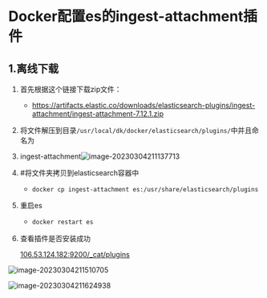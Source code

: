 # Docker配置es的ingest-attachment插件

## 1.离线下载

1. 首先根据这个链接下载zip文件：

   - https://artifacts.elastic.co/downloads/elasticsearch-plugins/ingest-attachment/ingest-attachment-7.12.1.zip

2. 将文件解压到目录`/usr/local/dk/docker/elasticsearch/plugins/`中并且命名为

3. ingest-attachment![image-20230304211137713](E:/Development/Typora/images/image-20230304211137713.png)

4. #将文件夹拷贝到elasticsearch容器中

   - ```
     docker cp ingest-attachment es:/usr/share/elasticsearch/plugins
     ```

5. 重启es

   - ```bash
     docker restart es
     ```

6. 查看插件是否安装成功

   [106.53.124.182:9200/_cat/plugins](http://106.53.124.182:9200/_cat/plugins)

![image-20230304211510705](E:/Development/Typora/images/image-20230304211510705.png)





![image-20230304211624938](E:/Development/Typora/images/image-20230304211624938.png)